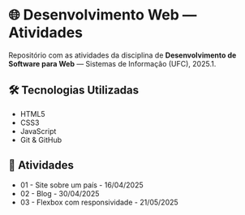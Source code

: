 # 🌐 Desenvolvimento Web — Atividades

Repositório com as atividades da disciplina de **Desenvolvimento de Software para Web** — Sistemas de Informação (UFC), 2025.1.

## 🛠️ Tecnologias Utilizadas

- HTML5
- CSS3
- JavaScript 
- Git & GitHub

## 📁 Atividades

- 01 - Site sobre um país - 16/04/2025
- 02 - Blog	- 30/04/2025
- 03 - Flexbox com responsividade - 21/05/2025


